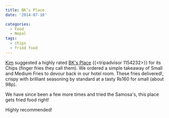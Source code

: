 ```yaml
---
title: BK’s Place
date: '2014-07-10'

categories:
  - Food
  - Nepal
tags:
  - chips
  - fried food
---
```


[Kim](https://travelsleeprepeat.me.uk) suggested a highly rated [BK's Place](https://www.tripadvisor.com/Restaurant_Review-g293890-d1154232-Reviews-BK_s_Place-Kathmandu_Kathmandu_Valley_Bagmati_Zone_Central_Region.html) {{<tripadvisor 1154232>}} for its Chips (finger fries they call them). We ordered a simple takeaway of Small and Medium Fries to devour back in our hotel room. These fries delivered!, crispy with brilliant seasoning by standard at a tasty ₨160 for small (about 98p).

We have since been a few more times and tried the Samosa's, this place gets fried food right!

Highly recommended!
